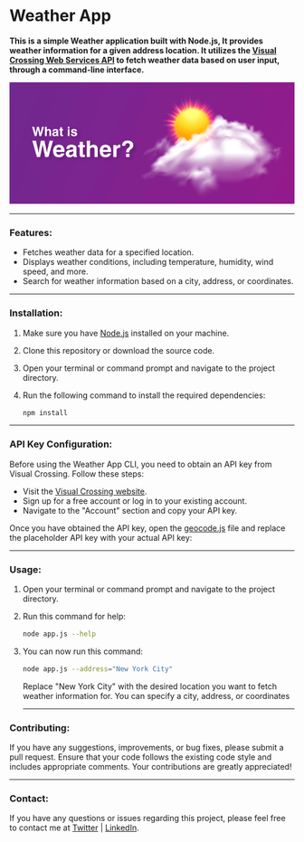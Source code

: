 # Weather App

**This is a simple Weather application built with Node.js, It provides weather information for a given address location. It utilizes the [Visual Crossing Web Services API](https://www.visualcrossing.com) to fetch weather data based on user input, through a command-line interface.**

![Weather](./Weather.png)

---

### Features:

- Fetches weather data for a specified location.
- Displays weather conditions, including temperature, humidity, wind speed, and more.
- Search for weather information based on a city, address, or coordinates.

---

### Installation:

1. Make sure you have [Node.js](https://nodejs.org/) installed on your machine.
2. Clone this repository or download the source code.
3. Open your terminal or command prompt and navigate to the project directory.
4. Run the following command to install the required dependencies:

   ```sh
   npm install
   ```

---

### API Key Configuration:

Before using the Weather App CLI, you need to obtain an API key from Visual Crossing. Follow these steps:

- Visit the [Visual Crossing website](https://www.visualcrossing.com/weather-data-editions).
- Sign up for a free account or log in to your existing account.
- Navigate to the "Account" section and copy your API key.

Once you have obtained the API key, open the [geocode.js](./geocode.js) file and replace the placeholder API key with your actual API key:

---

### Usage:

1. Open your terminal or command prompt and navigate to the project directory.
2. Run this command for help:
   ```sh
   node app.js --help
   ```
3. You can now run this command:

   ```sh
   node app.js --address="New York City"
   ```

   Replace "New York City" with the desired location you want to fetch weather information for. You can specify a city, address, or coordinates

   ***

### Contributing:

If you have any suggestions, improvements, or bug fixes, please submit a pull request. Ensure that your code follows the existing code style and includes appropriate comments. Your contributions are greatly appreciated!

---

### Contact:

If you have any questions or issues regarding this project, please feel free to contact me at [Twitter](https://twitter.com/ezeibekweemma) | [LinkedIn](https://linkedin.com/in/ezeibekweemma).
